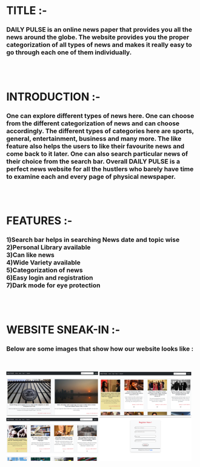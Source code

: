 <h1>TITLE :- </h1>
<h3>
DAILY PULSE is an online news paper that provides you all the news around the globe. The website provides you the proper categorization of all types of news and makes it really easy to go through each one of them individually.
</h3></br></br>
<h1>INTRODUCTION :-</h1>
<h3>
One can explore different types of news here. One can choose from the different categorization of news and can choose accordingly. The different types of categories here are sports, general, entertainment, business and many more. The like feature also helps the users to like their favourite news and come back to it later. One can also search particular news of their choice from the search bar. Overall DAILY PULSE is a perfect news website for all the hustlers who barely have time to examine each and every page of physical newspaper.
</h3></br></br>
<h1>FEATURES :-</h1>
<h3>
1)Search bar helps in searching News date and topic wise</br>
2)Personal Library available</br>
3)Can like news</br>
4)Wide Variety available</br>
5)Categorization of news</br>
6)Easy login and registration</br>
7)Dark mode for eye protection</br>
</h3></br></br>
<h1>WEBSITE SNEAK-IN :-</h1>
<h3>Below are some images that show how our website looks like :</h3>
<br></br>
<img src="./ONE.png"  width="48%" height="48%">
<img src="./TWO.png"  width="48%" height="48%">
<img src="./THREE.png"  width="48%" height="48%">
<img src="./FOUR.png"  width="48%" height="48%">
</br></br>


